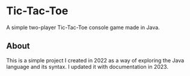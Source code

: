 # Tic-Tac-Toe
A simple two-player Tic-Tac-Toe console game made in Java.

## About
This is a simple project I created in 2022 as a way of exploring the Java language and its syntax. I updated it with documentation in 2023.